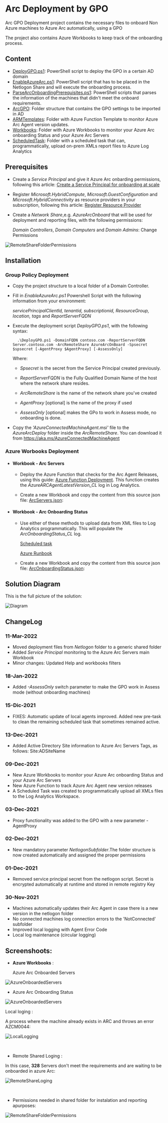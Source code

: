 # Arc Deployment by GPO
Arc GPO Deployment project contains the necessary files to onboard Non Azure machines to Azure Arc automatically, using a GPO

The project also contains Azure Workbooks to keep track of the onboarding process.

## Content

- [DeployGPO.ps1](DeployGPO.ps1): PowerShell script to deploy the GPO in a certain AD domain
- [EnableAzureArc.ps1](EnableAzureArc.ps1): PowerShell script that has to be placed in the Netlogon Share and will execute the onboarding process.
- [ParseArcOnboardingPrerequisites.ps1](ParseArcOnboardingPrerequisites.ps1): PowerShell scripts that parses the information of the machines that didn't meet the onboard requirements.
- [ArcGPO](ArcGPO): Folder structure that contains the GPO settings to be imported in AD
- [ARMTemplates](ARMTemplates): Folder with Azure Function Template to monitor Azure Arc Agent version updates.
- [Workbooks](Workbooks): Folder with Azure Workbooks to monitor your Azure Arc onboarding Status and your Azure Arc Servers
- [ScheduledTask](ScheduledTask): Folder with a scheduled task that can, programmatically, upload on-prem XMLs report files to Azure Log Analytics

## Prerequisites

- Create a *Service Principal* and give it Azure Arc onbarding permissions, following this article: [Create a Service Principal for onboarding at scale](https://docs.microsoft.com/en-us/azure/azure-arc/servers/onboard-service-principal#create-a-service-principal-for-onboarding-at-scale)
  
- Register *Microsoft.HybridCompute*, *Microsoft.GuestConfiguration* and *Microsoft.HybridConnectivity* as resource providers in your subscription, following this article: [Register Resource Provider](https://docs.microsoft.com/en-us/azure/azure-resource-manager/management/resource-providers-and-types#register-resource-provider)

- Create a *Network Share*,e.g. *AzureArcOnboard* that will be used for deployment and reporting files, with the following permissions:

  *Domain Controllers*, *Domain Computers* and *Domain Admins*: Change Permissions


 ![RemoteShareFolderPermissions](Screenshoot/RemoteShareFolderPermissions.png)
 

## Installation

### Group Policy Deployment

- Copy the project structure to a local folder of a Domain Controller.

- Fill in *EnableAzureArc.ps1* Powershell Script with the following information from your environment:
  
    *servicePrincipalClientId, tenantid, subscriptionid, ResourceGroup, location, tags* and *ReportServerFQDN*

- Execute the deployment script *DeployGPO.ps1*, with the following syntax:
  
        .\DeployGPO.ps1 -DomainFQDN contoso.com -ReportServerFQDN Server.contoso.com -ArcRemoteShare AzureArcOnBoard -Spsecret $spsecret [-AgentProxy $AgentProxy] [-AssessOnly]

    Where:

    - *Spsecret* is the secret from the Service Principal created previously.

    - *ReportServerFQDN* is the Fully Qualified Domain Name of the host where the network share resides.

    - *ArcRemoteShare* is the name of the network share you've created

    - *AgentProxy* [optional] is the name of the proxy if used

    - *AssessOnly* [optional] makes the GPo to work in Assess mode, no onboarding is done.

- Copy the *'AzureConnectedMachineAgent.msi'* file to the *AzureArcDeploy* folder inside the *ArcRemoteShare*. 
    You can download it from https://aka.ms/AzureConnectedMachineAgent



### Azure Worbooks Deployment

  -  #### Workbook - Arc Servers

       - Deploy the Azure Function that checks for the Arc Agent Releases, using this guide: [Azure Function Deployment](/ARMTemplates/Readme.md). This function creates the *AzureARCAgentLatestVersion_CL* log in Log Analytics.
  
       - Create a new Workbook and copy the content from this source json file: [ArcServers.json](/WorkBooks/ArcServers.json):

  -  #### Workbook - Arc Onboarding Status

       - Use either of these methods to upload data from XML files to Log Analytics programmatically. This will populate the *ArcOnboardingStatus_CL* log.

            [Scheduled task](/ScheduledTask/ArcUploadDatatoLA.ps1)

            [Azure Runbook](/Runbook/ArcUploadDatatoLA-Runbook.ps1)


       - Create a new Workbook and copy the content from this source json file: [ArcOnboardingStatus.json](/WorkBooks/ArcOnboardingStatus.json):


## Solution Diagram

This is the full picture of the solution:

![Diagram](Screenshoot/Diagram.png)


## ChangeLog

### 11-Mar-2022

* Moved deployment files from *Netlogon* folder to a generic shared folder
* Added *Service Principal* monitoring to the Azure Arc Servers main Workbook
* Minor changes: Updated Help and workbooks filters

### 18-Jan-2022

* Added *-AssessOnly* switch parameter to make the GPO work in Assess mode (without onboarding machines) 

### 15-Dic-2021

* FIXES: Automatic update of local agents improved. Added new pre-task to clean the remaining scheduled task that sometimes remained active.
  

### 13-Dec-2021

* Added Active Directory Site information to Azure Arc Servers Tags, as follows: Site:ADSiteName


### 09-Dec-2021

* New Azure Workbooks to monitor your Azure Arc onboarding Status and your Azure Arc Servers
* New Azure Function to track Azure Arc Agent new version releases
* A Scheduled Task was created to programmatically upload all XMLs files to the Log Analytics Workspace.

### 03-Dec-2021

* Proxy functionality was added to the GPO with a new parameter -AgentProxy

### 02-Dec-2021

* New mandatory parameter *NetlogonSubfolder*.The folder structure is now created automatically and assigned the proper permissions

### 01-Dec-2021

* Removed service principal secret from the netlogon script. Secret is encrypted automatically at runtime and stored in remote registry Key
  
### 30-Nov-2021

* Machines automatically updates their Arc Agent in case there is a new version in the netlogon folder
* No connected machines log connection errors to the 'NotConnected' subfolder
* Improved local logging with Agent Error Code
* Local log maintenance (circular logging)


## Screenshoots:


* **Azure Workbooks** :

  Azure Arc Onboarded Servers

![AzureOnboardedServers](Screenshoot/Workbook-AzureArcServers.png)

* Azure Arc Onboarding Status

![AzureOnboardedServers](Screenshoot/Workbook-AzureArcServersOnboardingStatus.png)



  Local loging :


A process where the machine already exists in ARC and throws an error AZCM0044:


![LocalLogging](Screenshoot/LocalLogging.png)

&nbsp;
&nbsp;
&nbsp;

* Remote Shared Loging :

In this case, **328** Servers don't meet the requirements and are waiting to be onboarded in azure Arc:


![RemoteShareLoging](Screenshoot/RemoteShareLoging.png)


&nbsp;
&nbsp;
&nbsp;

* Permissions needed in shared folder for instalation and reporting apurposes:


![RemoteShareFolderPermissions](Screenshoot/RemoteShareFolderPermissions.png)
